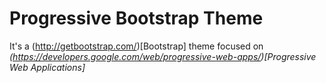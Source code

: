# Progressive Bootstrap Theme
It's a (http://getbootstrap.com/)[Bootstrap] theme focused on *(https://developers.google.com/web/progressive-web-apps/)[Progressive Web Applications]*
